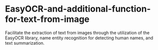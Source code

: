 # EasyOCR-and-additional-function-for-text-from-image
Facilitate the extraction of text from images through the utilization of the EasyOCR library, name entity recognition for detecting human names, and text summarization.
